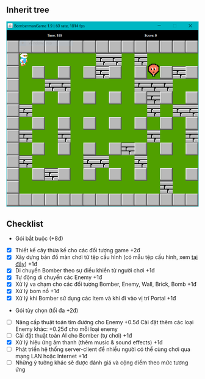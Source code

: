 ## Inherit tree
<img src="res/demo.png" alt="Inherit tree" width="800"/>

## Checklist
- Gói bắt buộc (+8đ)
- [x] Thiết kế cây thừa kế cho các đối tượng game +2đ
- [x] Xây dựng bản đồ màn chơi từ tệp cấu hình (có mẫu tệp cấu hình, xem [tại đây](https://raw.githubusercontent.com/bqcuong/bomberman-starter/starter-2/res/levels/Level1.txt)) +1đ
- [x] Di chuyển Bomber theo sự điều khiển từ người chơi +1đ
- [x] Tự động di chuyển các Enemy +1đ
- [x] Xử lý va chạm cho các đối tượng Bomber, Enemy, Wall, Brick, Bomb +1đ
- [x] Xử lý bom nổ +1đ
- [x] Xử lý khi Bomber sử dụng các Item và khi đi vào vị trí Portal +1đ

- Gói tùy chọn (tối đa +2đ)
- [ ] Nâng cấp thuật toán tìm đường cho Enemy +0.5đ
   Cài đặt thêm các loại Enemy khác: +0.25đ cho mỗi loại enemy
- [ ] Cài đặt thuật toán AI cho Bomber (tự chơi) +1đ
- [x] Xử lý hiệu ứng âm thanh (thêm music & sound effects) +1đ
- [ ] Phát triển hệ thống server-client để nhiều người có thể cùng chơi qua mạng LAN hoặc Internet +1đ
- [ ] Những ý tưởng khác sẽ được đánh giá và cộng điểm theo mức tương ứng